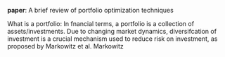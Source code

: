 **paper**: A brief review of portfolio optimization techniques

What is a portfolio: 
In fnancial terms, a portfolio is a collection of assets/investments. Due to changing market dynamics, diversifcation of investment is a crucial mechanism used to reduce risk on investment, as proposed by Markowitz et al. Markowitz